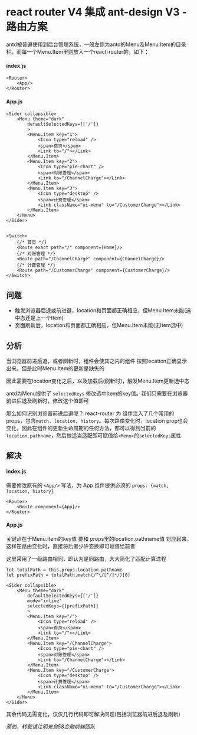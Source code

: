 # react router V4 集成 ant-design V3 - 路由方案

antd被普遍使用到后台管理系统，一般左侧为antd的Menu及Menu.Item的目录栏，而每一个Menu.Item里则放入一个react-router的<Link>，如下：

#### index.js

	<Router>
		<App/>
	</Router>


#### App.js

	<Sider collapsible>
        <Menu theme="dark" 
            defaultSelectedKeys={['/']}
            >
            <Menu.Item key="1">
                <Icon type="reload" />
                <span>首页</span>
                <Link to="/"></Link>
            </Menu.Item>
            <Menu.Item key="2">
                <Icon type="pie-chart" />
                <span>对账管理</span>
                <Link to="/ChannelCharge"></Link>
            </Menu.Item>
            <Menu.Item key="3">
                <Icon type="desktop" />
                <span>计费管理</span>
                <Link className="ui-menu" to="/CustomerCharge"></Link>
            </Menu.Item>
        </Menu>
    </Sider>


	<Switch>
        {/* 首页 */}
		<Route exact path="/" component={Home}/>
        {/* 对账管理 */}
        <Route path="/ChannelCharge" component={ChannelCharge}/>
        {/* 计费管理 */}
        <Route path="/CustomerCharge" component={CustomerCharge}/>
    </Switch>



## 问题

- 触发浏览器后退或前进键，location和页面都正确相应，但Menu.Item未能(选中态还是上一个Item)
- 页面刷新后，location和页面都正确相应，但Menu.Item未能(无Item选中)


## 分析

当浏览器前进后退，或者刷新时，<Router>组件会使其之内的<Route>组件 按照location正确显示出来。但是此时Menu.Item的更新是缺失的

因此需要在location变化之后，以及<App>加载后(刷新时)，触发Menu.Item更新选中态

antd为Menu提供了 `selectedKeys` 修改选中Item的key值。我们只需要在浏览器前进后退及刷新时，修改这个值即可

那么如何识别浏览器前进后退呢？ react-router 为 <Route>组件注入了几个常用的props，包含`match, location, history`。每次路由变化时，location prop也会变化，因此在<Route>组件的更新生命周期的任何方法，都可以得到当前的`location.pathname`，然后做适当适配即可赋值给`<Menu>`的`selectedKeys`属性


## 解决

#### index.js

需要修改原有的 `<App/>` 写法，为 App 组件提供必须的 `props: {match, location, history}`

	<Router>
		<Route component={App}/>
	</Router>


#### App.js

关键点在于Menu.Item的key值 要和 props里的location.pathname值 对应起来，这样在路由变化时，直接将后者少许变换即可赋值给前者

这里采用了一级路由相同，即认为是同路由，大大简化了匹配计算过程

	
	let totalPath = this.props.location.pathname
    let prefixPath = totalPath.match(/^\/[^/]*/)[0]

	<Sider collapsible>
        <Menu theme="dark" 
            defaultSelectedKeys={['/']}
            mode="inline"
            selectedKeys={[prefixPath]}
            >
            <Menu.Item key="/">
                <Icon type="reload" />
                <span>首页</span>
                <Link to="/"></Link>
            </Menu.Item>
            <Menu.Item key="/ChannelCharge">
                <Icon type="pie-chart" />
                <span>对账管理</span>
                <Link to="/ChannelCharge"></Link>
            </Menu.Item>
            <Menu.Item key="/CustomerCharge">
                <Icon type="desktop" />
                <span>计费管理</span>
                <Link className="ui-menu" to="/CustomerCharge"></Link>
            </Menu.Item>
        </Menu>
    </Sider>


其余代码无需变化，仅仅几行代码即可解决问题(包括浏览器前进后退及刷新)








*原创，转载请注明来自58金融前端团队*